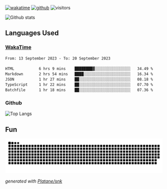[![wakatime](https://wakatime.com/badge/user/82c377cd-a54c-404c-b7df-177b313ca539.svg)](https://wakatime.com/@82c377cd-a54c-404c-b7df-177b313ca539)
[![github](https://img.shields.io/github/followers/xinthose?logo=github&style=plastic)](https://github.com/alanhamlett?tab=followers)
![visitors](https://visitor-badge.glitch.me/badge?page_id=xinthose&left_color=green&right_color=red)

![Github stats](https://github-readme-stats.vercel.app/api?username=xinthose&show_icons=true&theme=radical&count_private=true)

## Languages Used

### [WakaTime](https://wakatime.com/)
<!--START_SECTION:waka-->

```txt
From: 13 September 2023 - To: 20 September 2023

HTML           6 hrs 9 mins    ████████▓░░░░░░░░░░░░░░░░   34.49 %
Markdown       2 hrs 54 mins   ████░░░░░░░░░░░░░░░░░░░░░   16.34 %
JSON           1 hr 27 mins    ██░░░░░░░░░░░░░░░░░░░░░░░   08.18 %
TypeScript     1 hr 22 mins    ██░░░░░░░░░░░░░░░░░░░░░░░   07.70 %
Batchfile      1 hr 18 mins    ██░░░░░░░░░░░░░░░░░░░░░░░   07.36 %
```

<!--END_SECTION:waka-->

### Github

![Top Langs](https://github-readme-stats.vercel.app/api/top-langs/?username=xinthose)

## Fun
![github contribution grid snake animation](https://raw.githubusercontent.com/xinthose/xinthose/output/github-contribution-grid-snake.svg)

_generated with [Platane/snk](https://github.com/Platane/snk)_
